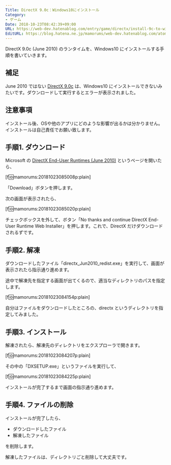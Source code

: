 ```yaml
---
Title: DirectX 9.0c：Windows10にインストール
Category:
- ゲーム
Date: 2018-10-23T08:42:39+09:00
URL: https://web-dev.hatenablog.com/entry/game/directx/install-9c-to-win10
EditURL: https://blog.hatena.ne.jp/mamorums/web-dev.hatenablog.com/atom/entry/10257846132658256433
---
```


DirectX 9.0c (June 2010) のランタイムを、Windows10 にインストールする手順を書いていきます。 


## 補足
June 2010 ではない [DirectX 9.0c](https://www.microsoft.com/ja-jp/download/details.aspx?id=34429) は、Windows10 にインストールできないみたいです。ダウンロードして実行するとエラーが表示されました。


## 注意事項
インストール後、OSや他のアプリにどのような影響が出るかは分かりません。インストールは自己責任でお願い致します。


## 手順1. ダウンロード
Microsoft の [DirectX End-User Runtimes (June 2010)](https://www.microsoft.com/en-us/download/details.aspx?id=8109) というページを開いたら、

[f:id:mamorums:20181023085008p:plain]

「Download」ボタンを押します。

次の画面が表示されたら、

[f:id:mamorums:20181023085020p:plain]

チェックボックスを外して、ボタン「No thanks and continue DirectX End-User Runtime Web Installer」を押します。これで、DirectX だけダウンロードされるずです。


## 手順2. 解凍
ダウンロードしたファイル「directx_Jun2010_redist.exe」を実行して、画面が表示されたら指示通り進めます。

途中で解凍先を指定する画面が出てくるので、適当なディレクトリのパスを指定します。

[f:id:mamorums:20181023084154p:plain]

自分はファイルをダウンロードしたところの、directx というディレクトリを指定してみました。


## 手順3. インストール
解凍されたら、解凍先のディレクトリをエクスプローラで開きます。

[f:id:mamorums:20181023084207p:plain]

その中の「DXSETUP.exe」というファイルを実行して、

[f:id:mamorums:20181023084225p:plain]

インストールが完了するまで画面の指示通り進めます。


## 手順4. ファイルの削除
インストールが完了したら、

- ダウンロードしたファイル
- 解凍したファイル

を削除します。

解凍したファイルは、ディレクトリごと削除して大丈夫です。
